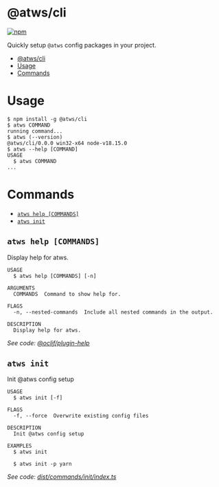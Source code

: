 # @atws/cli

[![npm](https://img.shields.io/npm/v/@atws/cli?style=flat-square)](https://www.npmjs.com/package/@atws/cli)

Quickly setup `@atws` config packages in your project.

<!-- toc -->
* [@atws/cli](#atwscli)
* [Usage](#usage)
* [Commands](#commands)
<!-- tocstop -->

# Usage

<!-- usage -->
```sh-session
$ npm install -g @atws/cli
$ atws COMMAND
running command...
$ atws (--version)
@atws/cli/0.0.0 win32-x64 node-v18.15.0
$ atws --help [COMMAND]
USAGE
  $ atws COMMAND
...
```
<!-- usagestop -->

# Commands

<!-- commands -->
* [`atws help [COMMANDS]`](#atws-help-commands)
* [`atws init`](#atws-init)

## `atws help [COMMANDS]`

Display help for atws.

```
USAGE
  $ atws help [COMMANDS] [-n]

ARGUMENTS
  COMMANDS  Command to show help for.

FLAGS
  -n, --nested-commands  Include all nested commands in the output.

DESCRIPTION
  Display help for atws.
```

_See code: [@oclif/plugin-help](https://github.com/oclif/plugin-help/blob/v5.2.17/src/commands/help.ts)_

## `atws init`

Init @atws config setup

```
USAGE
  $ atws init [-f]

FLAGS
  -f, --force  Overwrite existing config files

DESCRIPTION
  Init @atws config setup

EXAMPLES
  $ atws init

  $ atws init -p yarn
```

_See code: [dist/commands/init/index.ts](https://github.com/Austrian-Web-Services/config/blob/v0.0.0/dist/commands/init/index.ts)_
<!-- commandsstop -->
